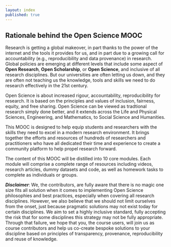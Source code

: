 ```yaml
---
layout: index
published: true
---
```


## Rationale behind the Open Science MOOC

Research is getting a global makeover, in part thanks to the power of the internet and the tools it provides for us, and in part due to a growing call for accountability (e.g., reproducibility and data provenance) in research. Global policies are emerging at different levels that include some aspect of **Open Research**, **Open Scholarship**, or **Open Science**, and inclusive of all research disciplines. But our universities are often letting us down, and they are often not teaching us the knowledge, tools and skills we need to do research effectively in the 21st century.

Open Science is about increased rigour, accountability, reproducibility for research. It is based on the principles and values of inclusion, fairness, equity, and free sharing. Open Science can be viewed as tradtional research simply done better, and it extends across the Life and Physical Sciences, Engineering, and Mathematics, to Social Science and Humanities.

This MOOC is designed to help equip students and researchers with the skills they need to excel in a modern research environment. It brings together the efforts and resources of hundreds of researchers and practitioners who have all dedicated their time and experience to create a community platform to help propel research forward.

The content of this MOOC will be distilled into 10 core modules. Each module will comprise a complete range of resources including videos, research articles, dummy datasets and code, as well as homework tasks to complete as individuals or groups.

**_Disclaimer_**: We, the contributors, are fully aware that there is no magic one size fits all solution when it comes to implementing Open Science philosophies and best practices, especially when covering all research disciplines. However, we also believe that we should not limit ourselves from the onset, just because pragmatic solutions may not exist today for certain disciplines. We aim to set a highly inclusive standard, fully accepting the risk that for some disciplines this strategy may not be fully appropriate. Through that failure, we hope that you, the course users, will join us as course contributors and help us co-create bespoke solutions to your discipline based on principles of transparency, provenance, reproducibility and reuse of knowledge.


